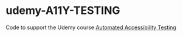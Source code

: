 # udemy-A11Y-TESTING

Code to support the Udemy course [Automated Accessibility Testing](https://www.udemy.com/course/)

